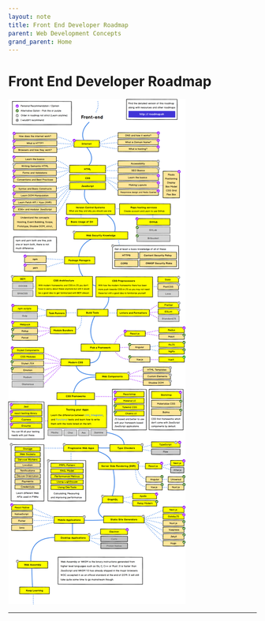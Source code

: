 ```yaml
---
layout: note
title: Front End Developer Roadmap
parent: Web Development Concepts
grand_parent: Home
---
```


# Front End Developer Roadmap

![Front End Developer Roadmap](./attachments/roadmap-frontend.png)

---
